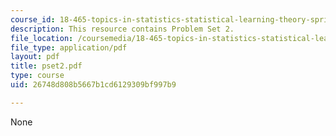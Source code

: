 ```yaml
---
course_id: 18-465-topics-in-statistics-statistical-learning-theory-spring-2007
description: This resource contains Problem Set 2.
file_location: /coursemedia/18-465-topics-in-statistics-statistical-learning-theory-spring-2007/26748d808b5667b1cd6129309bf997b9_pset2.pdf
file_type: application/pdf
layout: pdf
title: pset2.pdf
type: course
uid: 26748d808b5667b1cd6129309bf997b9

---
```

None
